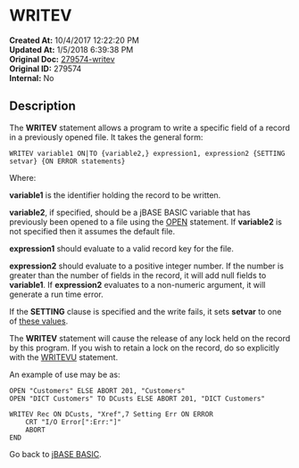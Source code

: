 # WRITEV

**Created At:** 10/4/2017 12:22:20 PM  
**Updated At:** 1/5/2018 6:39:38 PM  
**Original Doc:** [279574-writev](https://docs.jbase.com/36868-jbase-basic/279574-writev)  
**Original ID:** 279574  
**Internal:** No  

## Description

The **WRITEV** statement allows a program to write a specific field of a record in a previously opened file. It takes the general form:

```
WRITEV variable1 ON|TO {variable2,} expression1, expression2 {SETTING setvar} {ON ERROR statements}
```

Where:

**variable1** is the identifier holding the record to be written.

**variable2**, if specified, should be a jBASE BASIC variable that has previously been opened to a file using the [OPEN](./../open) statement. If **variable2** is not specified then it assumes the default file.

**expression1** should evaluate to a valid record key for the file.

**expression2** should evaluate to a positive integer number. If the number is greater than the number of fields in the record, it will add null fields to **variable1**. If **expression2** evaluates to a non-numeric argument, it will generate a run time error.

If the **SETTING** clause is specified and the write fails, it sets **setvar** to one of [these values](./../incremental-file-errors).

The **WRITEV** statement will cause the release of any lock held on the record by this program. If you wish to retain a lock on the record, do so explicitly with the [WRITEVU](./../writevu) statement.

An example of use may be as:

```
OPEN "Customers" ELSE ABORT 201, "Customers"
OPEN "DICT Customers" TO DCusts ELSE ABORT 201, "DICT Customers"

WRITEV Rec ON DCusts, "Xref",7 Setting Err ON ERROR
    CRT "I/O Error[":Err:"]"
    ABORT
END
```

Go back to [jBASE BASIC](./../jbase-basic-programmers-reference-guide).
